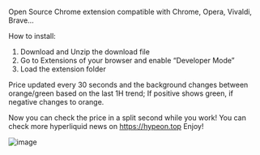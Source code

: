 Open Source Chrome extension compatible with Chrome, Opera, Vivaldi, Brave…

How to install:

1) Download and Unzip the download file
2) Go to Extensions of your browser and enable “Developer Mode”
3) Load the extension folder


Price updated every 30 seconds and the background changes between orange/green
based on the last 1H trend; If positive shows green, if negative changes to orange.

Now you can check the price in a split second while you work!
You can check more hyperliquid news on https://hypeon.top
Enjoy!

 ![image](https://github.com/user-attachments/assets/b91c2602-3630-47c3-9c8f-db71df87c8f3)

